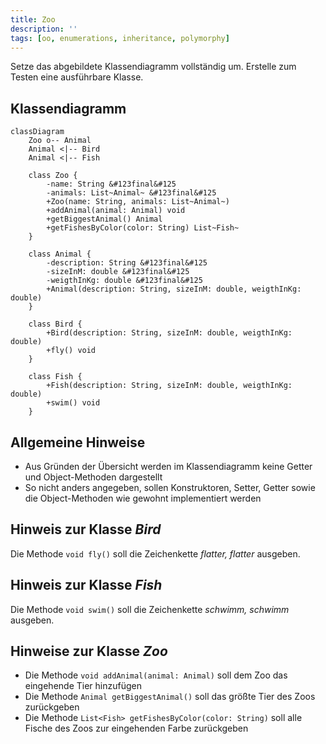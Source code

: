 ```yaml
---
title: Zoo
description: ''
tags: [oo, enumerations, inheritance, polymorphy]
---
```


Setze das abgebildete Klassendiagramm vollständig um. Erstelle zum Testen eine
ausführbare Klasse.

## Klassendiagramm

```mermaid
classDiagram
    Zoo o-- Animal
    Animal <|-- Bird
    Animal <|-- Fish

    class Zoo {
        -name: String &#123final&#125
        -animals: List~Animal~ &#123final&#125
        +Zoo(name: String, animals: List~Animal~)
        +addAnimal(animal: Animal) void
        +getBiggestAnimal() Animal
        +getFishesByColor(color: String) List~Fish~
    }

    class Animal {
        -description: String &#123final&#125
        -sizeInM: double &#123final&#125
        -weigthInKg: double &#123final&#125
        +Animal(description: String, sizeInM: double, weigthInKg: double)
    }

    class Bird {
        +Bird(description: String, sizeInM: double, weigthInKg: double)
        +fly() void
    }

    class Fish {
        +Fish(description: String, sizeInM: double, weigthInKg: double)
        +swim() void
    }
```

## Allgemeine Hinweise

- Aus Gründen der Übersicht werden im Klassendiagramm keine Getter und
  Object-Methoden dargestellt
- So nicht anders angegeben, sollen Konstruktoren, Setter, Getter sowie die
  Object-Methoden wie gewohnt implementiert werden

## Hinweis zur Klasse _Bird_

Die Methode `void fly()` soll die Zeichenkette _flatter, flatter_ ausgeben.

## Hinweis zur Klasse _Fish_

Die Methode `void swim()` soll die Zeichenkette _schwimm, schwimm_ ausgeben.

## Hinweise zur Klasse _Zoo_

- Die Methode `void addAnimal(animal: Animal)` soll dem Zoo das eingehende Tier
  hinzufügen
- Die Methode `Animal getBiggestAnimal()` soll das größte Tier des Zoos
  zurückgeben
- Die Methode `List<Fish> getFishesByColor(color: String)` soll alle Fische des
  Zoos zur eingehenden Farbe zurückgeben
